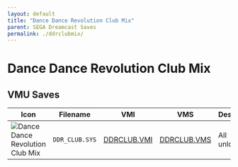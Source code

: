 ```yaml
---
layout: default
title: "Dance Dance Revolution Club Mix"
parent: SEGA Dreamcast Saves
permalink: ./ddrclubmix/
---
```

# Dance Dance Revolution Club Mix

## VMU Saves

| Icon | Filename | VMI | VMS | Description |
|------|----------|-----|-----|-------------|
| ![Dance Dance Revolution Club Mix](../icons/DDR_CLUB.SYS.GIF) | `DDR_CLUB.SYS` | [DDRCLUB.VMI](DDRCLUB.VMI) | [DDRCLUB.VMS](DDRCLUB.VMS) | All unlocked. |
